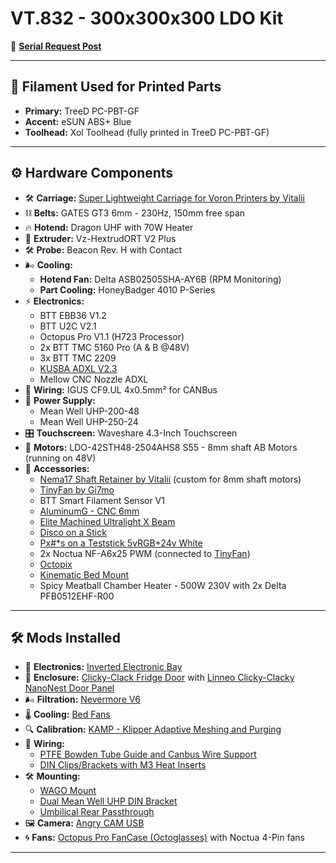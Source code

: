 # **VT.832 - 300x300x300 LDO Kit**

🔗 [**Serial Request Post**](https://www.reddit.com/r/voroncorexy/comments/zazjmy/voron_trident_serial_request_spitzbirne328668/)

---

## 🧵 **Filament Used for Printed Parts**
- **Primary:** TreeD PC-PBT-GF
- **Accent:** eSUN ABS+ Blue
- **Toolhead:** Xol Toolhead (fully printed in TreeD PC-PBT-GF)

---

## ⚙️ **Hardware Components**

- 🛠️ **Carriage:** [Super Lightweight Carriage for Voron Printers by Vitalii](https://www.etsy.com/listing/1639526932)
- ⛓️ **Belts:** GATES GT3 6mm - 230Hz, 150mm free span
- 🔥 **Hotend:** Dragon UHF with 70W Heater
- 🧩 **Extruder:** Vz-HextrudORT V2 Plus
- 🛠️ **Probe:** Beacon Rev. H with Contact
- 🌬️ **Cooling:**
  - **Hotend Fan:** Delta ASB02505SHA-AY6B (RPM Monitoring)
  - **Part Cooling:** HoneyBadger 4010 P-Series
- ⚡ **Electronics:**
  - BTT EBB36 V1.2
  - BTT U2C V2.1
  - Octopus Pro V1.1 (H723 Processor)
  - 2x BTT TMC 5160 Pro (A & B @48V)
  - 3x BTT TMC 2209
  - [KUSBA ADXL V2.3](https://github.com/xbst/KUSBA)
  - Mellow CNC Nozzle ADXL
- 🔌 **Wiring:** IGUS CF9.UL 4x0.5mm² for CANBus
- 🔋 **Power Supply:**
  - Mean Well UHP-200-48
  - Mean Well UHP-250-24
- 🎛️ **Touchscreen:** Waveshare 4.3-Inch Touchscreen
- 📏 **Motors:** LDO-42STH48-2504AHS8 S55 - 8mm shaft AB Motors (running on 48V)
- 🔩 **Accessories:**
  - [Nema17 Shaft Retainer by Vitalii](https://www.etsy.com/listing/1702708032) (custom for 8mm shaft motors)
  - [TinyFan by Gi7mo](https://github.com/Gi7mo/TinyFan)
  - BTT Smart Filament Sensor V1
  - [AluminumG - CNC 6mm](https://github.com/3DPrintingMods/VoronTrident-AluminumG)
  - [Elite Machined Ultralight X Beam](https://west3d.com/products/elite-ultralight-x-beam-for-voron-v2-4-and-trident)
  - [Disco on a Stick](https://github.com/VoronDesign/Voron-Hardware/tree/master/Daylight/Disco_on_a_stick)
  - [Px#*s on a Teststick 5vRGB+24v White](https://alchemy3d.de/de/products/px-s-on-a-teststick-5vrgb-24v-white)
  - 2x Noctua NF-A6x25 PWM (connected to [TinyFan](https://github.com/Gi7mo/TinyFan))
  - [Octopix](https://github.com/jrlomas/OctoPix)
  - [Kinematic Bed Mount](https://aliexpress.com/item/1005005494918899.html)
  - Spicy Meatball Chamber Heater - 500W 230V with 2x Delta PFB0512EHF-R00

---

## 🛠️ **Mods Installed**

- 🔄 **Electronics:** [Inverted Electronic Bay](https://github.com/Gi7mo/TinyFan)
- 🚪 **Enclosure:** [Clicky-Clack Fridge Door](https://github.com/tanaes/whopping_Voron_mods/tree/main/clickyclacky_door) with [Linneo Clicky-Clacky NanoNest Door Panel](https://www.onetwo3d.co.uk/product/linneo-clicky-clacky-nanonest-door-panel-trident-pc/)
- 🌬️ **Filtration:** [Nevermore V6](https://github.com/nevermore3d/Nevermore_Micro/tree/master/V6)
- 🌡️ **Cooling:** [Bed Fans](https://github.com/VoronDesign/VoronUsers/tree/master/printer_mods/CannedBass/Trident_Bed_Fans)
- 🔍 **Calibration:** [KAMP - Klipper Adaptive Meshing and Purging](https://github.com/kyleisah/Klipper-Adaptive-Meshing-Purging)
- 🔌 **Wiring:**
  - [PTFE Bowden Tube Guide and Canbus Wire Support](https://github.com/VoronDesign/VoronUsers/tree/master/printer_mods/Galvanic/Bowden_Tube_Guide)
  - [DIN Clips/Brackets with M3 Heat Inserts](https://github.com/Ramalama2/Voron-2-Mods/tree/main/DinClips)
- 🛠️ **Mounting:**
  - [WAGO Mount](https://github.com/VoronDesign/VoronUsers/tree/master/printer_mods/LoganFraser/WagoMounts)
  - [Dual Mean Well UHP DIN Bracket](https://www.printables.com/de/model/514802-voron-electronics-dual-uhp-din-bracket)
  - [Umbilical Rear Passthrough](https://github.com/tanaes/whopping_Voron_mods/tree/main/umbilical_passthrough)
- 🖼️ **Camera:** [Angry CAM USB](https://github.com/VoronDesign/VoronUsers/tree/master/printer_mods/chri.kai.in/Angry_CAM_USB)
- 🌀 **Fans:** [Octopus Pro FanCase (Octoglasses)](https://github.com/Ramalama2/Voron-2-Mods/tree/main/Octopus_Pro_FanCase) with Noctua 4-Pin fans

---


